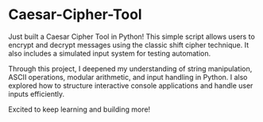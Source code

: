 # Caesar-Cipher-Tool
Just built a Caesar Cipher Tool in Python! This simple script allows users to encrypt and decrypt messages using the classic shift cipher technique. It also includes a simulated input system for testing automation.

Through this project, I deepened my understanding of string manipulation, ASCII operations, modular arithmetic, and input handling in Python. I also explored how to structure interactive console applications and handle user inputs efficiently.

Excited to keep learning and building more!
